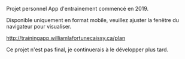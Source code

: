 Projet personnel App d'entrainement commencé en 2019.

Disponible uniquement en format mobile, veuillez ajuster la fenêtre du navigateur pour visualiser.

http://trainingapp.williamlafortunecaissy.ca/plan

Ce projet n'est pas final, je continuerais à le développer plus tard.